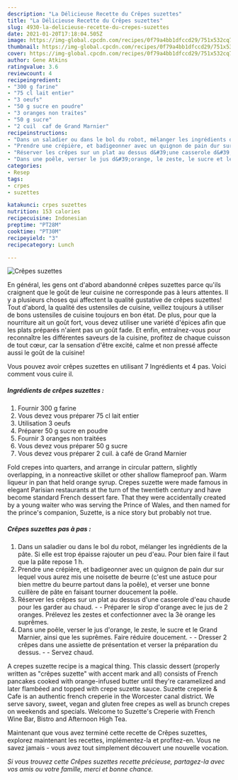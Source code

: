 ```yaml
---
description: "La Délicieuse Recette du Crêpes suzettes"
title: "La Délicieuse Recette du Crêpes suzettes"
slug: 4930-la-delicieuse-recette-du-crepes-suzettes
date: 2021-01-20T17:18:04.505Z
image: https://img-global.cpcdn.com/recipes/0f79a4bb1dfccd29/751x532cq70/crepes-suzettes-photo-principale-de-la-recette.jpg
thumbnail: https://img-global.cpcdn.com/recipes/0f79a4bb1dfccd29/751x532cq70/crepes-suzettes-photo-principale-de-la-recette.jpg
cover: https://img-global.cpcdn.com/recipes/0f79a4bb1dfccd29/751x532cq70/crepes-suzettes-photo-principale-de-la-recette.jpg
author: Gene Atkins
ratingvalue: 3.6
reviewcount: 4
recipeingredient:
- "300 g farine"
- "75 cl lait entier"
- "3 oeufs"
- "50 g sucre en poudre"
- "3 oranges non traites"
- "50 g sucre"
- "2 cuil  caf de Grand Marnier"
recipeinstructions:
- "Dans un saladier ou dans le bol du robot, mélanger les ingrédients de la pâte. Si elle est trop épaisse rajouter un peu d&#39;eau. Pour bien faire il faut que la pâte repose 1 h."
- "Prendre une crépière, et badigeonner avec un quignon de pain dur sur lequel vous aurez mis une noisette de beurre (c&#39;est une astuce pour bien mettre du beurre partout dans la poêle), et verser une bonne cuillère de pâte en faisant tourner doucement la poêle."
- "Réserver les crêpes sur un plat au dessus d&#39;une casserole d&#39;eau chaude pour les garder au chaud.   Préparer le sirop d&#39;orange avec le jus de 2 oranges. Prélevez les zestes et confectionner avec la 3è orange les suprêmes."
- "Dans une poêle, verser le jus d&#39;orange, le zeste, le sucre et le Grand Marnier, ainsi que les suprêmes. Faire réduire doucement.  Dresser 2 crêpes dans une assiette de présentation et verser la préparation du dessus.  Servez chaud."
categories:
- Resep
tags:
- crpes
- suzettes

katakunci: crpes suzettes 
nutrition: 153 calories
recipecuisine: Indonesian
preptime: "PT28M"
cooktime: "PT30M"
recipeyield: "3"
recipecategory: Lunch

---
```



![Crêpes suzettes](https://img-global.cpcdn.com/recipes/0f79a4bb1dfccd29/751x532cq70/crepes-suzettes-photo-principale-de-la-recette.jpg)

En général, les gens ont d'abord abandonné crêpes suzettes parce qu'ils craignent que le goût de leur cuisine ne corresponde pas à leurs attentes. Il y a plusieurs choses qui affectent la qualité gustative de crêpes suzettes! Tout d'abord, la qualité des ustensiles de cuisine, veillez toujours à utiliser de bons ustensiles de cuisine toujours en bon état. De plus, pour que la nourriture ait un goût fort, vous devez utiliser une variété d'épices afin que les plats préparés n'aient pas un goût fade. Et enfin, entraînez-vous pour reconnaître les différentes saveurs de la cuisine, profitez de chaque cuisson de tout cœur, car la sensation d'être excité, calme et non pressé affecte aussi le goût de la cuisine!

<!--inarticleads1-->

Vous pouvez avoir crêpes suzettes en utilisant 7 Ingrédients et 4 pas. Voici comment vous cuire il.

##### Ingrédients de crêpes suzettes :

1. Fournir 300 g farine
1. Vous devez vous préparer 75 cl lait entier
1. Utilisation 3 oeufs
1. Préparer 50 g sucre en poudre
1. Fournir 3 oranges non traitées
1. Vous devez vous préparer 50 g sucre
1. Vous devez vous préparer 2 cuil. à café de Grand Marnier


Fold crepes into quarters, and arrange in circular pattern, slightly overlapping, in a nonreactive skillet or other shallow flameproof pan. Warm liqueur in pan that held orange syrup. Crepes suzette were made famous in elegant Parisian restaurants at the turn of the twentieth century and have become standard French dessert fare. That they were accidentally created by a young waiter who was serving the Prince of Wales, and then named for the prince&#39;s companion, Suzette, is a nice story but probably not true. 

<!--inarticleads2-->

##### Crêpes suzettes pas à pas :

1. Dans un saladier ou dans le bol du robot, mélanger les ingrédients de la pâte. Si elle est trop épaisse rajouter un peu d&#39;eau. Pour bien faire il faut que la pâte repose 1 h.
1. Prendre une crépière, et badigeonner avec un quignon de pain dur sur lequel vous aurez mis une noisette de beurre (c&#39;est une astuce pour bien mettre du beurre partout dans la poêle), et verser une bonne cuillère de pâte en faisant tourner doucement la poêle.
1. Réserver les crêpes sur un plat au dessus d&#39;une casserole d&#39;eau chaude pour les garder au chaud.  -  - Préparer le sirop d&#39;orange avec le jus de 2 oranges. Prélevez les zestes et confectionner avec la 3è orange les suprêmes.
1. Dans une poêle, verser le jus d&#39;orange, le zeste, le sucre et le Grand Marnier, ainsi que les suprêmes. Faire réduire doucement. -  - Dresser 2 crêpes dans une assiette de présentation et verser la préparation du dessus. -  - Servez chaud.


A crepes suzette recipe is a magical thing. This classic dessert (properly written as &#34;crêpes suzette&#34; with accent mark and all) consists of French pancakes cooked with orange-infused butter until they&#39;re caramelized and later flambéed and topped with crepe suzette sauce. Suzette creperie &amp; Cafe is an authentic french creperie in the Worcester canal district. We serve savory, sweet, vegan and gluten free crepes as well as brunch crepes on weekends and specials. Welcome to Suzette&#39;s Creperie with French Wine Bar, Bistro and Afternoon High Tea. 

<!--inarticleads1-->

<p>
Maintenant que vous avez terminé cette recette de Crêpes suzettes, explorez maintenant les recettes, implémentez-la et profitez-en. Vous ne savez jamais - vous avez tout simplement découvert une nouvelle vocation.
</p>

<p>
<i>Si vous trouvez cette Crêpes suzettes recette précieuse, partagez-la avec vos amis ou votre famille, merci et bonne chance.</i>
</p>

